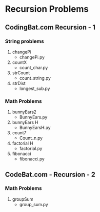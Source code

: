 # Recursion Problems
## CodingBat.com Recursion - 1
### String problems
1. changePi 
   - changePi.py
2. countX 
   - count_char.py
3. strCount 
   - count_string.py
4. strDist 
   - longest_sub.py

### Math Problems
1. bunnyEars2
   - BunnyEars.py
2. bunnyEars H
   - BunnyEarsH.py
3. count7
   - Count_n.py
4. factorial H
   - factorial.py
5. fibonacci
   - fibonacci.py

## CodeBat.com - Recursion - 2
### Math Problems
1. groupSum
   - group_sum.py


